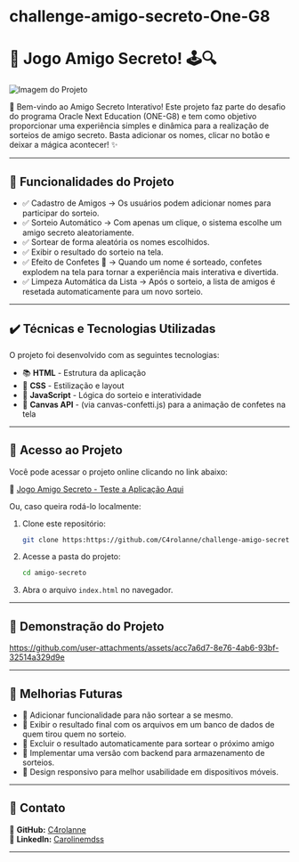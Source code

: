 # challenge-amigo-secreto-One-G8

# 🎉 Jogo Amigo Secreto! 🕹️🔍

![Imagem do Projeto](https://drive.google.com/uc?id=19YaImkFEXi2gh22NNCV49mAA6hjI7T_8)


🎉 Bem-vindo ao Amigo Secreto Interativo!
Este projeto faz parte do desafio do programa Oracle Next Education (ONE-G8) e tem como objetivo proporcionar uma experiência simples e dinâmica para a realização de sorteios de amigo secreto.
Basta adicionar os nomes, clicar no botão e deixar a mágica acontecer! ✨

---

## 🔨 Funcionalidades do Projeto

- ✅ Cadastro de Amigos → Os usuários podem adicionar nomes para participar do sorteio.
- ✅ Sorteio Automático → Com apenas um clique, o sistema escolhe um amigo secreto aleatoriamente.
- ✅ Sortear de forma aleatória os nomes escolhidos.
- ✅ Exibir o resultado do sorteio na tela.
- ✅ Efeito de Confetes 🎊 → Quando um nome é sorteado, confetes explodem na tela para tornar a experiência mais interativa e divertida.
- ✅ Limpeza Automática da Lista → Após o sorteio, a lista de amigos é resetada automaticamente para um novo sorteio.






---

## ✔️ Técnicas e Tecnologias Utilizadas

O projeto foi desenvolvido com as seguintes tecnologias:

- 📚 **HTML** - Estrutura da aplicação
- 🎨 **CSS** - Estilização e layout 
- 📜 **JavaScript** - Lógica do sorteio e interatividade 
- 📌 **Canvas API** - (via canvas-confetti.js) para a animação de confetes na tela

---

## 📁 Acesso ao Projeto

Você pode acessar o projeto online clicando no link abaixo:

🔗 [Jogo Amigo Secreto - Teste a Aplicação Aqui](#)

Ou, caso queira rodá-lo localmente:

1. Clone este repositório:
   ```bash
   git clone https:https://github.com/C4rolanne/challenge-amigo-secreto-One-G8.git
   ```
2. Acesse a pasta do projeto:
   ```bash
   cd amigo-secreto
   ```
3. Abra o arquivo `index.html` no navegador.

---

## 🎥 Demonstração do Projeto




https://github.com/user-attachments/assets/acc7a6d7-8e76-4ab6-93bf-32514a329d9e





---

## 📌 Melhorias Futuras


- 🔹 Adicionar funcionalidade para não sortear a se mesmo.
- 🔹 Exibir o resultado final com os arquivos em um banco de dados de quem tirou quem no sorteio.
- 🔹 Excluir o resultado automaticamente para sortear o próximo amigo
- 🔹 Implementar uma versão com backend para armazenamento de sorteios.
- 🔹 Design responsivo para melhor usabilidade em dispositivos móveis. 



---

## 📄 Contato

📧 **GitHub:** [C4rolanne](https://github.com/C4rolanne)  
🔗 **LinkedIn:** [Carolinemdss](https://www.linkedin.com/in/carolinemdss/)



---




